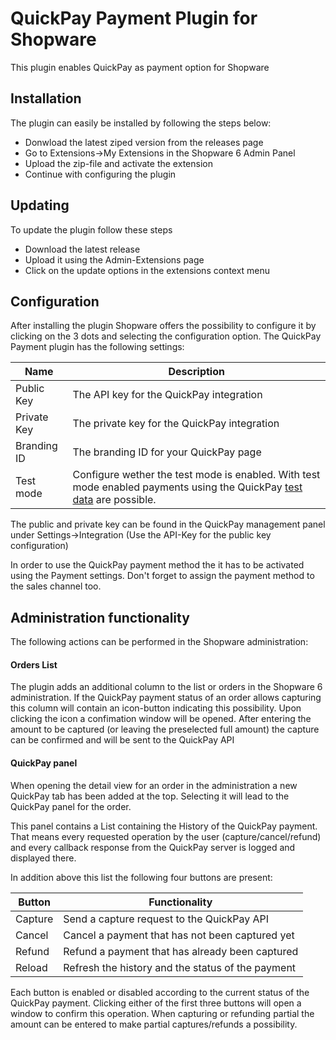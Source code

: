 # QuickPay Payment Plugin for Shopware #
This plugin enables QuickPay as payment option for Shopware
## Installation ##
The plugin can easily be installed by following the steps below:
- Donwload the latest ziped version from the releases page
- Go to Extensions->My Extensions in the Shopware 6 Admin Panel
- Upload the zip-file and activate the extension
- Continue with configuring the plugin

## Updating ##
To update the plugin follow these steps
- Download the latest release
- Upload it using the Admin-Extensions page
- Click on the update options in the extensions context menu

## Configuration ##
After installing the plugin Shopware offers the possibility to configure it by clicking on the 3 dots and selecting the configuration option.
The QuickPay Payment plugin has the following settings:

|  Name        | Description                                   |
| ------------ | --------------------------------------------- |
|  Public Key  | The API key for the QuickPay integration      |
|  Private Key | The private key for the QuickPay integration  |
|  Branding ID | The branding ID for your QuickPay page  |
|  Test mode   | Configure wether the test mode is enabled. With test mode enabled payments using the QuickPay [test data](https://learn.quickpay.net/tech-talk/appendixes/test/ "test data") are possible.  |


The public and private key can be found in the QuickPay management panel under Settings->Integration (Use the API-Key for the public key configuration)

In order to use the QuickPay payment method the it has to be activated using the Payment settings. Don't forget to assign the payment method to the sales channel too.

## Administration functionality ##
The following actions can be performed in the Shopware administration:

#### Orders List ####
The plugin adds an additional column to the list or orders in the Shopware 6 administration. If the QuickPay payment status of an order allows capturing this column will contain an icon-button indicating this possibility. Upon clicking the icon a confimation window will be opened. After entering the amount to be captured (or leaving the preselected full amount) the capture can be confirmed and will be sent to the QuickPay API

#### QuickPay panel ####
When opening the detail view for an order in the administration a new QuickPay tab has been added at the top. Selecting it will lead to the QuickPay panel for the order.

This panel contains a List containing the History of the QuickPay payment. That means every requested operation by the user (capture/cancel/refund) and every callback response from the QuickPay server is logged and displayed there.

In addition above this list the following four buttons are present:

| Button   | Functionality                                      |
| -------- | -------------------------------------------------- |
| Capture  | Send a capture request to the QuickPay API         |
| Cancel   | Cancel a payment that has not been captured yet    |
| Refund   | Refund a payment that has already been captured    |
| Reload   | Refresh the history and the status of the payment  |


Each button is enabled or disabled according to the current status of the QuickPay payment.
Clicking either of the first three buttons will open a window to confirm this operation. When capturing or refunding partial the amount can be entered to make partial captures/refunds a possibility.
